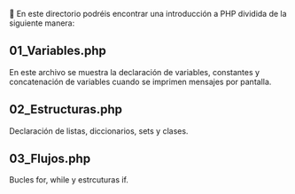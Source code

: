 📌 En este directorio podréis encontrar una introducción a PHP dividida de la siguiente manera:

## 01_Variables.php
En este archivo se muestra la declaración de variables, constantes y concatenación de variables cuando se imprimen mensajes por pantalla.

## 02_Estructuras.php
Declaración de listas, diccionarios, sets y clases.

## 03_Flujos.php
Bucles for, while y estrcuturas if.

